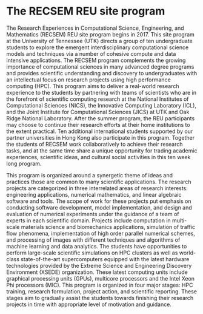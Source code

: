 # The RECSEM REU site program
The Research Experiences in Computational Science, Engineering, and Mathematics (RECSEM) REU site program begins in 2017. This site program at the University of Tennessee (UTK) directs a group of ten undergraduate students to explore the emergent interdisciplinary computational science models and techniques via a number of cohesive compute and data intensive applications. The RECSEM program complements the growing importance of computational sciences in many advanced degree programs and provides scientific understanding and discovery to undergraduates with an intellectual focus on research projects using high performance computing (HPC). This program aims to deliver a real-world research experience to the students by partnering with teams of scientists who are in the forefront of scientific computing research at the National Institutes of Computational Sciences (NICS), the Innovative Computing Laboratory (ICL), and the Joint Institute for Computational Sciences (JICS) at UTK and Oak Ridge National Laboratory. After the summer program, the REU participants may choose to continue their research efforts at their home institutions to the extent practical. Ten additional international students supported by our partner universities in Hong Kong also participate in this program. Together the students of RECSEM work collaboratively to achieve their research tasks, and at the same time share a unique opportunity for trading academic experiences, scientific ideas, and cultural social activities in this ten week long program.

This program is organized around a synergetic theme of ideas and practices those are common to many scientific applications. The research projects are categorized in three interrelated areas of research interests: engineering applications, numerical mathematics, and linear algebraic software and tools. The scope of work for these projects put emphasis on conducting software development, model implementation, and design and evaluation of numerical experiments under the guidance of a team of experts in each scientific domain. Projects include computation in multi-scale materials science and biomechanics applications, simulation of traffic flow phenomena, implementation of high order parallel numerical schemes, and processing of images with different techniques and algorithms of machine learning and data analytics. The students have opportunities to perform large-scale scientific simulations on HPC clusters as well as world-class state-of-the-art supercomputers equipped with the latest hardware technologies provided by the Extreme Science and Engineering Discovery Environment (XSEDE) organization. These latest computing units include graphical processing units (GPUs), multicore processors and the Intel Xeon Phi processors (MIC). This program is organized in four major stages: HPC training, research formulation, project action, and scientific reporting. These stages aim to gradually assist the students towards finishing their research projects in time with appropriate level of motivation and guidance.

